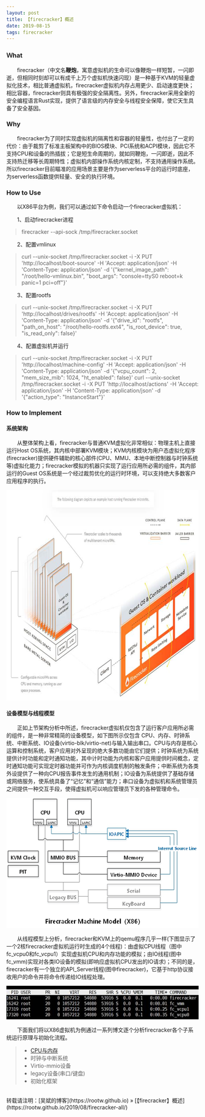 ```yaml
---
layout: post
title: 【firecracker】概述
date: 2019-08-15
tags: firecracker
---
```


### Ｗhat

&emsp;&emsp;firecracker（中文名**鞭炮**，寓意虚拟机的生命可以像鞭炮一样短暂，一闪即逝，但相同时刻却可以有成千上万个虚拟机快速闪现）是一种基于KVM的轻量虚拟化技术，相比普通虚拟机，firecracker虚拟机内存占用更少、启动速度更快；相比容器，firecracker则具有极强的安全隔离性。另外，firecracker采用全新的安全编程语言Rust实现，提供了语言级的内存安全与线程安全保障，使它天生具备了安全基因。

### Why

&emsp;&emsp;firecracker为了同时实现虚拟机的隔离性和容器的轻量性，也付出了一定的代价：由于裁剪了标准主板架构中的BIOS模块、PCI系统和ACPI模块，因此它不支持CPU和设备的热插拔；它是短生命周期的，就如同鞭炮，一闪即逝，因此不支持热迁移等长周期特性；虚拟机内部操作系统内核定制，不支持通用操作系统。所以firecracker目前瞄准的应用场景主要是作为serverless平台的运行时底座，为serverless函数提供轻量、安全的执行环境。

### How to Use

&emsp;&emsp;以X86平台为例，我们可以通过如下命令启动一个firecracker虚拟机：

&emsp;&emsp;1、启动firecracker进程
> firecracker --api-sock /tmp/firecracker.socket

&emsp;&emsp;2、配置vmlinux
> curl --unix-socket /tmp/firecracker.socket -i -X PUT 'http://localhost/boot-source' -H 'Accept: application/json' -H 'Content-Type: application/json' -d '{"kernel_image_path": "/root/hello-vmlinux.bin", "boot_args": "console=ttyS0 reboot=k panic=1 pci=off"}'

&emsp;&emsp;3、配置rootfs
> curl --unix-socket /tmp/firecracker.socket -i -X PUT 'http://localhost/drives/rootfs' -H 'Accept: application/json' -H 'Content-Type: application/json' -d '{"drive_id": "rootfs", "path_on_host": "/root/hello-rootfs.ext4", "is_root_device": true, "is_read_only": false}'

&emsp;&emsp;4、配置虚拟机并运行
> curl --unix-socket /tmp/firecracker.socket -i -X PUT 'http://localhost/machine-config' -H 'Accept: application/json' -H 'Content-Type: application/json' -d '{"vcpu_count": 2, "mem_size_mib": 1024, "ht_enabled": false}'
curl --unix-socket /tmp/firecracker.socket -i -X PUT 'http://localhost/actions' -H 'Accept: application/json' -H 'Content-Type: application/json' -d '{"action_type": "InstanceStart"}'

### How to Implement

#### **系统架构**

&emsp;&emsp;从整体架构上看，firecracker与普通KVM虚拟化非常相似：物理主机上直接运行Host OS系统，其内核中部署KVM模块；KVM内核模块为用户态虚拟化程序(firecracker)提供硬件辅助的核心部件(CPU、MMU、本地中断控制器与时钟系统等)虚拟化能力；firecracker模拟的机器只实现了运行应用所必需的组件，其内部运行的Guest OS系统是一个经过裁剪优化的运行时环境，可以支持绝大多数客户应用程序的执行。

<div align="center">                                                             
    <img src="/images/posts/firecracker/architecture.jpg" height="552" width="867">  
</div>

#### **设备模型与线程模型**

&emsp;&emsp;正如上节架构分析中所述，firecracker虚拟机仅包含了运行客户应用所必需的组件，是一种非常精简的设备模型，如下图所示仅包含 CPU、内存、时钟系统、中断系统、IO设备(virtio-blk/virtio-net)与输入输出串口。CPU与内存是核心运算和控制系统，客户应用对外呈现的绝大多数功能由它们提供；时钟系统为系统提供计时功能和定时通知功能，其中计时功能为内核和客户应用提供时间概念，定时通知功能可实现定时器功能并可作为内核调度机制的触发条件；中断系统为各类外设提供了一种向CPU报告事件发生的通用机制；IO设备为系统提供了基础存储或网络服务，使系统具备了“记忆”和“通信”能力；串口设备为虚拟机和系统管理员之间提供一种交互手段，使得虚拟机可以响应管理员下发的各种管理命令。

<div align="center">                                                             
    <img src="/images/posts/firecracker/machine_model.jpg" height="342" width="549">  
</div>

&emsp;&emsp;从线程模型上分析，firecracker和KVM上的qemu程序几乎一样(下图显示了一个2核firecracker虚拟机运行时生成的4个线程)：由虚拟CPU线程（图中fc_vcpu0和fc_vcpu1）实现虚拟机CPU和内存功能的模拟；由IO线程(图中fc_vmm)实现对各类IO设备的模拟(即响应虚拟机CPU发出的IO请求)；不同的是，firecracker有一个独立的API_Server线程(图中firecracker)，它基于http协议接收用户的命令并将命令传递给IO线程处理。

<div align="center">                                                             
    <img src="/images/posts/firecracker/thread_model.jpg" height="88" width="576">  
</div>

&emsp;&emsp;下面我们将以X86虚拟机为例通过一系列博文逐个分析firecracker各个子系统运行原理与初始化流程。

>* [CPU与内存](https://rootw.github.io/2019/09/firecracker-cpu-memory/)
>* 时钟与中断系统
>* Virtio-mmio设备
>* legacy设备(串口/键盘)
>* 初始化框架

<br>
转载请注明：[吴斌的博客](https://rootw.github.io) » [【firecracker】概述](https://rootw.github.io/2019/08/firecracker-all/) 
